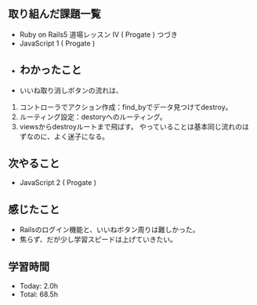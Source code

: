 ## 取り組んだ課題一覧
- Ruby on Rails5 道場レッスン IV  ( Progate ) つづき
- JavaScript 1 ( Progate )
- ## わかったこと
- いいね取り消しボタンの流れは、
1. コントローラでアクション作成：find_byでデータ見つけてdestroy。
2. ルーティング設定：destoryへのルーティング。
3. viewsからdestroyルートまで飛ばす。
やっていることは基本同じ流れのはずなのに、よく迷子になる。
## 次やること
- JavaScript 2 ( Progate )
## 感じたこと
- Railsのログイン機能と、いいねボタン周りは難しかった。
- 焦らず、だが少し学習スピードは上げていきたい。
## 学習時間
- Today: 2.0h
- Total: 68.5h
